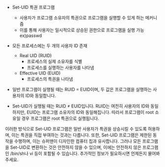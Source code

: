 - Set-UID 특권 프로그램
	- 사용자가 프로그램 소유자의 특권으로 프로그램을 실행할 수 있게 하는 메커니즘
	- 이를 통해 사용자는 일시적으로 상승된 권한으로 프로그램을 실행 가능 ex)passwd 

- 모든 프로세스에는 두 개의 사용자 ID 존재
	- Real UID (RUID)
		- 프로세스의 실제 소유자를 식별
		- 프로세스를 실행하는 사용자를 나타냄
	- Effective UID (EUID)
		- 프로세스의 특권을 나타냄

- 일반 프로그램이 실행될 때는 RUID = EUID이며, 두 값은 프로그램을 실행하는 사용자의 ID와 동일합니다.
- Set-UID가 실행될 때는 RUID ≠ EUID입니다. RUID는 여전히 사용자의 ID와 동일하지만, EUID는 프로그램 소유자의 ID와 동일해집니다. 따라서 프로그램이 root 소유일 경우 프로그램은 root 특권으로 실행됩니다.

이러한 방식으로 Set-UID 프로그램은 일반 사용자가 특권을 상승시킬 수 있도록 허용하며, 이는 특권을 직접 부여하는 것과는 다릅니다. 또한, Set-UID 프로그램은 제한된 동작을 수행하며, 이는 슈퍼맨이 디자인한 컴퓨터 칩과 유사합니다. 그러나 모든 프로그램을 Set-UID로 변환하는 것은 안전하지 않을 수 있으며, 이에는 안전하지 않은 프로그램인 /bin/sh나 vi 등이 포함될 수 있습니다. 추가적인 정보가 필요하시면 언제든지 물어봐 주세요.